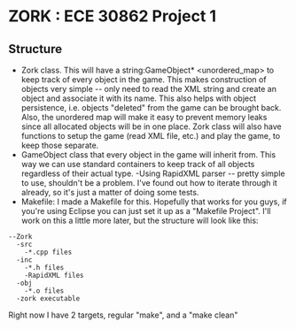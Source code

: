 # ZORK : ECE 30862 Project 1

## Structure
- Zork class. This will have a string:GameObject* <unordered_map> to keep track of every object in the game. This makes construction of objects very simple -- only need to read the XML string and create an object and associate it with its name. This also helps with object persistence, i.e. objects "deleted" from the game can be brought back. Also, the unordered map will make it easy to prevent memory leaks since all allocated objects will be in one place. Zork class will also have functions to setup the game (read XML file, etc.) and play the game, to keep those separate. 
- GameObject class that every object in the game will inherit from. This way we can use standard containers to keep track of all objects regardless of their actual type. 
-Using RapidXML parser -- pretty simple to use, shouldn't be a problem. I've found out how to iterate through it already, so it's just a matter of doing some tests.
- Makefile: I made a Makefile for this. Hopefully that works for you guys, if you're using Eclipse you can just set it up as a "Makefile Project". I'll work on this a little more later, but the structure will look like this:
```
--Zork
  -src
    -*.cpp files
  -inc
    -*.h files
    -RapidXML files
  -obj
    -*.o files
  -zork executable
```
Right now I have 2 targets, regular "make", and a "make clean"
